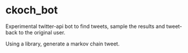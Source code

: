 # ckoch_bot

Experimental twitter-api bot to find tweets, sample the results and tweet-back to the original user.

Using a library, generate a markov chain tweet.